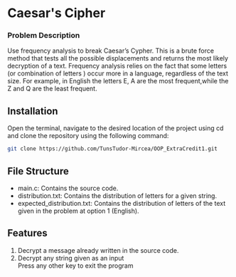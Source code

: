 # Caesar's Cipher

### Problem Description
Use frequency analysis to break Caesar’s Cypher. This is a brute force method that tests all the possible displacements and returns the most likely decryption of a text. Frequency analysis relies on the fact that some letters (or combination of letters ) occur more in a language, regardless of the text size. For example, in English the letters E, A are the most frequent,while the Z and Q are the least frequent.

## Installation

Open the terminal, navigate to the desired location of the project using cd and clone the repository using the following command:

```bash
git clone https://github.com/TunsTudor-Mircea/OOP_ExtraCredit1.git
```

## File Structure
* main.c: Contains the source code.
* distribution.txt: Contains the distribution of letters for a given string.
* expected_distribution.txt: Contains the distribution of letters of the text given in the problem at option 1 (English).


## Features

1. Decrypt a message already written in the source code.
2. Decrypt any string given as an input\
Press any other key to exit the program
